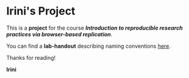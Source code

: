 # Irini's Project

This is a **project** for the course ***Introduction to reproducible research practices via browser-based replication***.

You can find a **lab-handout** describing naming conventions [here](https://github.com/irinifd/irinifd/blob/main/lab-handout_irini-delioridou.pdf).

Thanks for reading!

**Irini**
